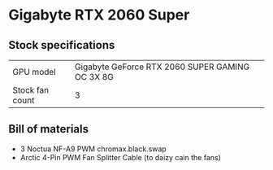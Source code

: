 # Gigabyte RTX 2060 Super

## Stock specifications

|                 |                                                 |
| --------------- | ----------------------------------------------- |
| GPU model       | Gigabyte GeForce RTX 2060 SUPER GAMING OC 3X 8G |
| Stock fan count | 3                                               |

## Bill of materials

- 3 Noctua NF-A9 PWM chromax.black.swap
- Arctic 4-Pin PWM Fan Splitter Cable (to daizy cain the fans)
